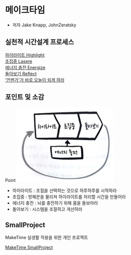 # 메이크타임

- 저자 Jake Knapp, JohnZeratsky

## 실천적 시간설계 프로세스

[하이라이트 Highlight](https://github.com/bluewow/book/blob/master/MakeTime/contents/highlight.md)  
[초집중 Lasere](https://github.com/bluewow/book/blob/master/MakeTime/contents/laser.md)  
[에너지 충전 Energize](https://github.com/bluewow/book/blob/master/MakeTime/contents/energize.md)  
[돌아보기 Reflect](https://github.com/bluewow/book/blob/master/MakeTime/contents/reflect.md)  
['언젠가'가 바로 오늘이 되게 하라](https://github.com/bluewow/book/blob/master/MakeTime/contents/startSomedayToday.md)  


## 포인트 및 소감
Point 
![main.png](https://github.com/bluewow/book/blob/master/MakeTime/assets/main.png)
- 하이라이트 : 초점을 선택하는 것으로 하루하루를 시작하라
- 초집중 : 방해꾼을 물리쳐 하이라이트를 처리할 시간을 만들어라
- 에너지 충전 : 뇌를 충전하기 위해 몸을 돌보아라
- 돌아보기 : 시스템을 조절하고 개선하라

## SmallProject
MakeTime 실생활 적용을 위한 개인 프로젝트

[MakeTime SmallProject](https://github.com/bluewow/makeTime)
<!--stackedit_data:
eyJoaXN0b3J5IjpbLTgwNDg3MjQ2MSwtMTY5NzQ2MDYwMCwxMj
c2MjMyOTc0LDIwMjI1Nzc5MzQsLTE5OTQyMjI1MDFdfQ==
-->